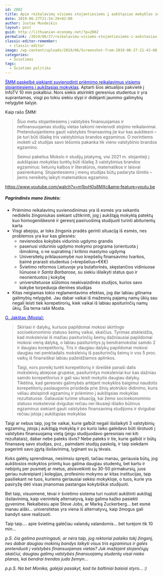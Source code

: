 ```yaml
---
id: 2082
title: Apie reikalavimų visiems stojantiesiems į aukštąsias mokyklas suvienodinimą
date: 2019-06-27T21:54:29+03:00
author: Justas Mundeikis
layout: post
guid: http://lithuanian-economy.net/?p=2082
permalink: /2019/06/27/reikalavimu-visiems-stojantiesiems-i-aukstasias-mokyklas-suvienodinima/
classic-editor-remember:
  - classic-editor
image: /wp-content/uploads/2019/06/Screenshot-from-2019-06-27-21-43-08.jpg
categories:
  - Švietimas
tags:
  - Švietimo politika
---
```

<a href="https://www.smm.lt/web/lt/pranesimai_spaudai/nuo-2021-m-siuloma-suvienodinti-priemimo-reikalavimus-visiems-stojantiesiems" target="_blank" rel="noopener noreferrer"><span style="color: #0000ff;">ŠMM paskelbė siekianti suvienodinti priėmimo reikalavimus visiems stojantiesiems į aukštąsias mokyklas</span></a>. Aptarti šios aktualijos pakvietė į InfoTV 10 min pokalbiui. Nors siekis atsirinkti geresnius studentus ir yra suprantamas, visgi po tokiu siekiu slypi ir didėjanti jaunimo galimybių nelygybė šalyje.

Kaip rašo ŠMM:<!--more-->
<blockquote>Šiuo metu stojantiesiems į valstybės finansuojamas ir nefinansuojamas studijų vietas taikomi nevienodi stojimo reikalavimai. Pretenduojantiems gauti valstybės finansavimą jie kur kas aukštesni – jie turi būti išlaikę tris valstybinius brandos egzaminus. O norintiems mokėti už studijas savo lėšomis pakanka tik vieno valstybinio brandos egzamino.

Seimui pakeitus Mokslo ir studijų įstatymą, visi 2021 m. stojantieji į aukštąsias mokyklas turėtų būti išlaikę 3 valstybinius brandos egzaminus: lietuvių kalbos ir literatūros, matematikos ir laisvai pasirenkamą. Stojantiesiems į menų studijas būtų padaryta išimtis – jiems nereikėtų laikyti matematikos egzamino.</blockquote>
https://www.youtube.com/watch?v=m1bvH0s8MXc&amp;feature=youtu.be
<h5>Pagrindinės mano žinutės:</h5>
<ul>
 	<li>Priėmimo reikalavimų suvienodinimas yra iš esmės yra sekantis nedidelis žingsniukas siekiant užtikrinti, jog į aukštąją mokyklą patektų kuo homogeniškesnė ir geresnį pasiruošimą studijuoti turinti abiturientų karta</li>
 	<li>Visgi abejoju, ar toks žingsnis pradės gerinti situaciją iš esmės, nes problemos yra kur kas gilesnės:
<ul>
 	<li>nevienodos kokybės vidurinio ugdymo grandis</li>
 	<li>pasenusi vidurinio ugdymo mokymo programa (orientuota į išmokimą, o ne supratimą / kritinio mastymo ugdymą</li>
 	<li>Universitetų priklausomybė nuo krepšelių finansavimo tvarkos, baimė prarasti studentus (=krepšelius=€€€)</li>
 	<li>Švietimo reformos Lietuvoje yra butaforinės, skęstančios vidiniuose liūnuose ir <em>Santa Barbarose,</em> su siekiu išlaikyti status quo ir neorientuotos į kokybę</li>
 	<li>universitetuose siūlomos neakivaizdinės studijos, kurios savo kokybe torpeduoja dienines studijas</li>
</ul>
</li>
 	<li>Kitas neigiamas tokio reglamentavimo efektas, jog dar labiau gilinama galimybių nelygybė. Jau dabar vaikai iš mažesnių pajamų namų ūkių sau negali leisti tiek korepetirorių, kiek vaikai iš labiau apsiturinčių namų ūkių. Šia tema rašė Mosta.</li>
</ul>
<a href="https://mosta.lt/lt/naujienos/8-naujienos/536-puse-vilniaus-dvyliktok-naudojasi-korepetitori-paslaugomis" target="_blank" rel="noopener noreferrer"><span style="color: #0000ff;">G. Jakštas (Mosta):</span></a>
<blockquote>Skiriasi ir dalykų, kuriuos papildomai mokosi skirtingo socioekonominio statuso šeimų vaikai, skaičius. Tyrimas atskleidžia, kad moksleiviai iš mažiau pasiturinčių šeimų dažniausiai papildomai mokosi vieną dalyką, o labiau pasiturintys jų bendramoksliai samdo 2 ir daugiau korepetitorių. Tris ir daugiau dalykų papildomai mokosi daugiau nei penktadalis moksleivių iš pasiturinčių šeimų ir vos 5 proc. vaikų iš finansiškai labiau pažeidžiamos aplinkos.

Taigi, nors poreikį turėti korepetitorių ir išreiškė panaši dalis moksleivių abiejose grupėse, pasiturintys moksleiviai kur kas dažniau samdo korepetitorius ir gali sau leisti mokytis daugiau dalykų. Tikėtina, kad geresnės galimybės artėjant mokyklos baigimui naudotis korepetitorių paslaugomis prisideda prie žinių atotrūkio didinimo, kuris vėliau atsispindi egzaminų ir priėmimo į aukštąsias mokyklas rezultatuose. Galiausiai turime situaciją, kai žemo socioekonominio statuso moksleiviai dvigubai rečiau nei likusieji išlaiko būtinus egzaminus siekiant gauti valstybės finansavimą studijoms ir dvigubai rečiau įstoja į aukštąsias mokyklas</blockquote>
Taigi ar nebus taip, jog tie vaikai, kurie galbūt negali išsilaikyti 3 valstybinių egzaminų, įstoja į aukštąją mokyklą ir po kurio laiko galėdavo būti išrotuoti į valstybės finansuojamą vietą (jeigu studijuodavo geresniais nei kiti rezultatais), dabar nebe pateks išvis? Nebe pateks ir tie, kurie galbūt ir būtų finansavę savo studijas, pvz., paimdami studijų paskolą, ir taip siekdami pagerinti savo įgytą išsilavinimą, lyginant su jų tėvais.

Koks galėtų sprendimas, nesiimsiu spręsti, tačiau manau, geriausia būtų, jog aukštosios mokyklos priimtų kuo galima daugiau studentų, bet kartu ir nebijotų per pusmetį ar metus, atsisveikinti su 30-50 pirmakursių, juos geriau nukreipiant į kolegijas, profesinio mokymo ar kitas institucijas, taip pasiliekant ne tuos, kuriems geriausiai sekėsi mokykloje, o tuos, kurie yra pasiryžę dėti visas įmanomas pastangas kokybiškai studijuoti.

Bet taip, visuomenė, tėvai ir švietimo sistema turi nustoti aukštinti aukštąjį išsilavinimą, kaip vienintelę alternatyvą, kaip galima kažko pasiekti gyvenime. Nekalbėsiu apie Steve Jobs, ar Marką Zuckerberg... bet esmė manau aiški... universitetas yra viena iš alternatyvų, kaip žmogus gali bandyti save realizuoti.

Taip taip.... apie švietimą galėčiau valandų valandomis... bet turėjom tik 10 min...

<em>p.S. čia galima postringauti, ar nėra taip, jog rektoriai palaiko tokį žingsnį, nes dabar daugiau mokinių bandys laikyti visus tris egzaminus ir galės pretenduoti į valstybės finansuojamas vietas? Juk mažėjant stojančiųjų skaičiui, daugiau galimų valstybės finansuojamų studentų visai nieko planas, kai bendrai trendas juda žemyn...

p.p.S. Na bet Monika, galėjai pasakyt, kad tie baltiniai baisiai styro... :)
</em>